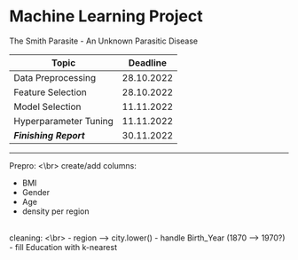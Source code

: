 # Machine Learning Project

The Smith Parasite - An Unknown Parasitic Disease


| Topic                  | Deadline    |
| ------------------     | ----------- |
| Data Preprocessing     | 28.10.2022  |
| Feature Selection      | 28.10.2022  |
| Model Selection        | 11.11.2022  |
| Hyperparameter Tuning  | 11.11.2022  |
| ***Finishing Report*** | 30.11.2022  |

---

Prepro:
<\br>
create/add columns:
- BMI
- Gender
- Age
- density per region
<br>
cleaning:
<\br>
- region --> city.lower()
- handle Birth_Year (1870 --> 1970?)
- fill Education with k-nearest
